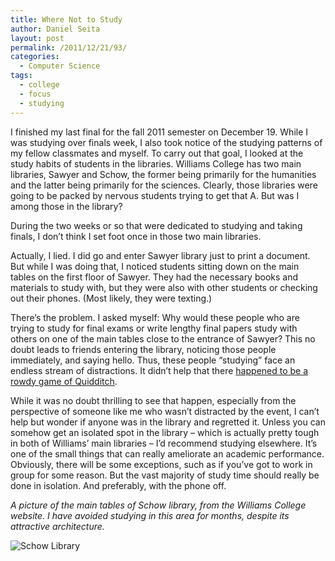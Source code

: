 ```yaml
---
title: Where Not to Study
author: Daniel Seita
layout: post
permalink: /2011/12/21/93/
categories:
  - Computer Science
tags:
  - college
  - focus
  - studying
---
```

I finished my last final for the fall 2011 semester on December 19. While I was studying over finals week, I also took notice of the studying patterns of my fellow classmates and myself. To carry out that goal, I looked at the study habits of students in the libraries. Williams College has two main libraries, Sawyer and Schow, the former being primarily for the humanities and the latter being primarily for the sciences. Clearly, those libraries were going to be packed by nervous students trying to get that A. But was I among those in the library?

During the two weeks or so that were dedicated to studying and taking finals, I don’t think I set foot once in those two main libraries.

Actually, I lied. I did go and enter Sawyer library just to print a document. But while I was doing that, I noticed students sitting down on the main tables on the first floor of Sawyer. They had the necessary books and materials to study with, but they were also with other students or checking out their phones. (Most likely, they were texting.)

There’s the problem. I asked myself: Why would these people who are trying to study for final exams or write lengthy final papers study with others on one of the main tables close to the entrance of Sawyer? This no doubt leads to friends entering the library, noticing those people immediately, and saying hello. Thus, these people “studying” face an endless stream of distractions. It didn’t help that there [happened to be a rowdy game of Quidditch][1].

While it was no doubt thrilling to see that happen, especially from the perspective of someone like me who wasn’t distracted by the event, I can’t help but wonder if anyone was in the library and regretted it. Unless you can somehow get an isolated spot in the library – which is actually pretty tough in both of Williams’ main libraries – I’d recommend studying elsewhere. It&#8217;s one of the small things that can really ameliorate an academic performance. Obviously, there will be some exceptions, such as if you&#8217;ve got to work in group for some reason. But the vast majority of study time should really be done in isolation. And preferably, with the phone off.

*A picture of the main tables of Schow library, from the Williams College website. I have avoided studying in this area for months, despite its attractive architecture.*

![Schow Library][2]

 [1]: http://www.youtube.com/watch?v=pI0eDy2mMzI "Quidditch"
 [2]: http://science.williams.edu/files/2010/11/tour11.jpg
